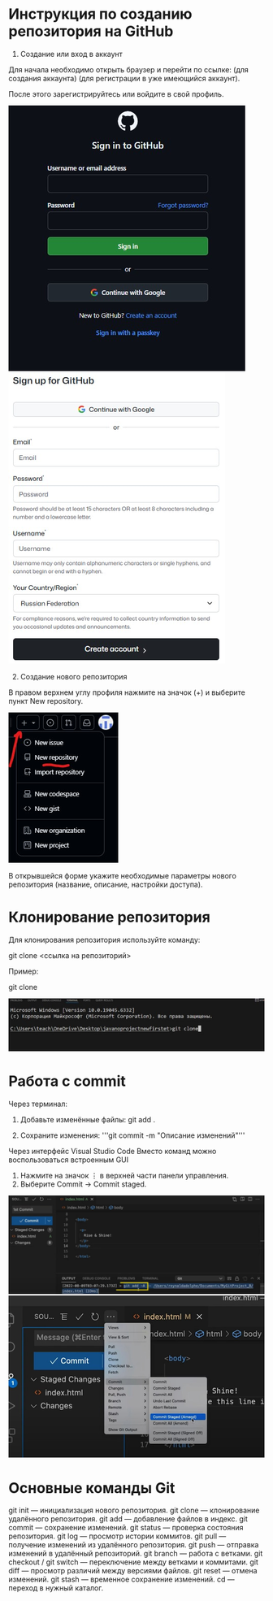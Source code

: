 # Инструкция по созданию репозитория на GitHub

1. Создание или вход в аккаунт

Для начала необходимо открыть браузер и перейти по ссылке: [](https://github.com/signup) (для создания аккаунта) [](https://github.com/login) (для регистрации в уже имеющийся аккаунт).

После этого зарегистрируйтесь или войдите в свой профиль.

![](https://github.com/fwefwal/htotototo/blob/main/kartinka1.jpg)
![](https://github.com/fwefwal/htotototo/blob/main/kartinka2.jpg)

2. Создание нового репозитория

В правом верхнем углу профиля нажмите на значок (+) и выберите пункт New repository.

![](https://github.com/fwefwal/htotototo/blob/main/kartinka3.jpg)

В открывшейся форме укажите необходимые параметры нового репозитория (название, описание, настройки доступа).
 

# Клонирование репозитория

Для клонирования репозитория используйте команду:

git clone <ссылка на репозиторий>

Пример:

git clone [](https://github.com/username/project.git)


![](https://github.com/fwefwal/htotototo/blob/main/kartinka4.jpg)

# Работа с commit
Через терминал:
1. Добавьте изменённые файлы:
git add .

2. Сохраните изменения:
'''git commit -m "Описание изменений"'''

Через интерфейс Visual Studio Code
Вместо команд можно воспользоваться встроенным GUI

1. Нажмите на значок ⋮ в верхней части панели управления.
2. Выберите Commit → Commit staged.

![](https://github.com/fwefwal/htotototo/blob/main/firstcom.jpg)
![](https://github.com/fwefwal/htotototo/blob/main/savecom.jpg)

# Основные команды Git

git init — инициализация нового репозитория.
git clone — клонирование удалённого репозитория.
git add — добавление файлов в индекс.
git commit — сохранение изменений.
git status — проверка состояния репозитория.
git log — просмотр истории коммитов.
git pull — получение изменений из удалённого репозитория.
git push — отправка изменений в удалённый репозиторий.
git branch — работа с ветками.
git checkout / git switch — переключение между ветками и коммитами.
git diff — просмотр различий между версиями файлов.
git reset — отмена изменений.
git stash — временное сохранение изменений.
cd — переход в нужный каталог.
